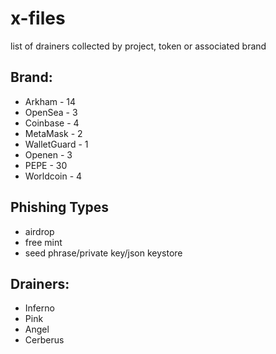 # x-files
 list of drainers collected by project, token or associated brand

 ## Brand:
 * Arkham - 14
 * OpenSea - 3
 * Coinbase - 4
 * MetaMask - 2
 * WalletGuard - 1
 * Openen - 3  
 * PEPE - 30
 * Worldcoin - 4 

 ## Phishing Types
 * airdrop
 * free mint
 * seed phrase/private key/json keystore

 ## Drainers:
 * Inferno
 * Pink
 * Angel
 * Cerberus

